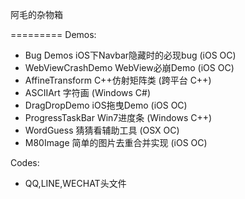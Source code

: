 阿毛的杂物箱

=========
Demos:

* Bug Demos  iOS下Navbar隐藏时的必现bug (iOS OC)
* WebViewCrashDemo WebView必崩Demo (iOS OC)
* AffineTransform C++仿射矩阵类 (跨平台 C++)
* ASCIIArt 字符画 (Windows C#)
* DragDropDemo iOS拖曳Demo (iOS OC)
* ProgressTaskBar Win7进度条 (Windows C++)
* WordGuess 猜猜看辅助工具 (OSX OC)
* M80Image 简单的图片去重合并实现 (iOS OC)

Codes:
* QQ,LINE,WECHAT头文件
